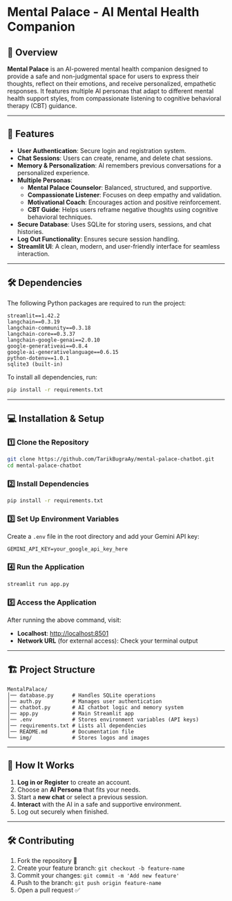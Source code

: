 # Mental Palace - AI Mental Health Companion

## 📌 Overview
**Mental Palace** is an AI-powered mental health companion designed to provide a safe and non-judgmental space for users to express their thoughts, reflect on their emotions, and receive personalized, empathetic responses. It features multiple AI personas that adapt to different mental health support styles, from compassionate listening to cognitive behavioral therapy (CBT) guidance.

---

## 🚀 Features
- **User Authentication**: Secure login and registration system.
- **Chat Sessions**: Users can create, rename, and delete chat sessions.
- **Memory & Personalization**: AI remembers previous conversations for a personalized experience.
- **Multiple Personas**:
  - **Mental Palace Counselor**: Balanced, structured, and supportive.
  - **Compassionate Listener**: Focuses on deep empathy and validation.
  - **Motivational Coach**: Encourages action and positive reinforcement.
  - **CBT Guide**: Helps users reframe negative thoughts using cognitive behavioral techniques.
- **Secure Database**: Uses SQLite for storing users, sessions, and chat histories.
- **Log Out Functionality**: Ensures secure session handling.
- **Streamlit UI**: A clean, modern, and user-friendly interface for seamless interaction.

---

## 🛠️ Dependencies
The following Python packages are required to run the project:

```plaintext
streamlit==1.42.2
langchain==0.3.19
langchain-community==0.3.18
langchain-core==0.3.37
langchain-google-genai==2.0.10
google-generativeai==0.8.4
google-ai-generativelanguage==0.6.15
python-dotenv==1.0.1
sqlite3 (built-in)
```

To install all dependencies, run:
```sh
pip install -r requirements.txt
```

---

## 💻 Installation & Setup

### 1️⃣ Clone the Repository
```sh
git clone https://github.com/TarikBugraAy/mental-palace-chatbot.git
cd mental-palace-chatbot
```

### 2️⃣ Install Dependencies
```sh
pip install -r requirements.txt
```

### 3️⃣ Set Up Environment Variables
Create a `.env` file in the root directory and add your Gemini API key:
```plaintext
GEMINI_API_KEY=your_google_api_key_here
```

### 4️⃣ Run the Application
```sh
streamlit run app.py
```

### 5️⃣ Access the Application
After running the above command, visit:
- **Localhost**: [http://localhost:8501](http://localhost:8501)
- **Network URL** (for external access): Check your terminal output

---

## 🏗️ Project Structure
```plaintext
MentalPalace/
│── database.py      # Handles SQLite operations
│── auth.py          # Manages user authentication
│── chatbot.py       # AI chatbot logic and memory system
│── app.py           # Main Streamlit app
│── .env             # Stores environment variables (API keys)
│── requirements.txt # Lists all dependencies
│── README.md        # Documentation file
└── img/             # Stores logos and images
```

---

## 🤖 How It Works
1. **Log in or Register** to create an account.
2. Choose an **AI Persona** that fits your needs.
3. Start a **new chat** or select a previous session.
4. **Interact** with the AI in a safe and supportive environment.
5. Log out securely when finished.

---

## 🛠️ Contributing
1. Fork the repository 🍴
2. Create your feature branch: `git checkout -b feature-name`
3. Commit your changes: `git commit -m 'Add new feature'`
4. Push to the branch: `git push origin feature-name`
5. Open a pull request ✅